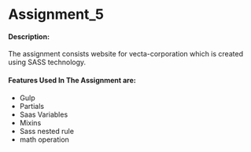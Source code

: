 # Assignment_5
#### Description:
The assignment consists website for vecta-corporation which is created using SASS technology.

#### Features Used In The Assignment are:

- Gulp
- Partials
- Saas Variables
- Mixins
- Sass nested rule
- math operation
 
